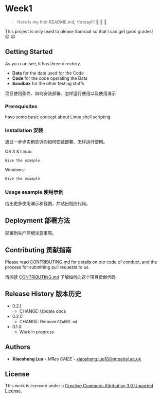 # Week1

> Here is my first README.md, Hooray!!! 
> :clap: :clap: :clap:

This project is only used to please Samraat so that I can get good grades!  :relieved:  :relieved:

## Getting Started
As you can see, it has three directory.
- **Data** for the data used for the Code
- **Code** for the code operating the Data
- **Sandbox** for the other testing stuffs

项目使用条件、如何安装部署、怎样运行使用以及使用演示

### Prerequisites

have some basic concept about Linux shell scripting

### Installation 安装

通过一步步实例告诉你如何安装部署、怎样运行使用。

OS X & Linux:

```sh
Give the example
```

Windows:

```sh
Give the example
```

### Usage example 使用示例

给出更多使用演示和截图，并贴出相应代码。

## Deployment 部署方法

部署到生产环境注意事项。

## Contributing 贡献指南

Please read [CONTRIBUTING.md](#) for details on our code of conduct, and the process for submitting pull requests to us.

清阅读 [CONTRIBUTING.md](#) 了解如何向这个项目贡献代码

## Release History 版本历史

* 0.2.1
    * CHANGE: Update docs
* 0.2.0
    * CHANGE: Remove `README.md`
* 0.1.0
    * Work in progress

## Authors

* **Xiaosheng Luo** - *MRes CMEE* - [xiaosheng.luo18@imperial.ac.uk](xiaosheng.luo18@imperial.ac.uk)

## License

This work is licensed under a [Creative Commons Attribution 3.0 Unported License.](http://creativecommons.org/licenses/by/3.0/)
